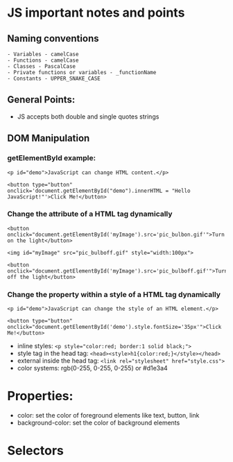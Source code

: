 # JS important notes and points
## Naming conventions
    - Variables - camelCase
    - Functions - camelCase
    - Classes - PascalCase
    - Private functions or variables - _functionName
    - Constants - UPPER_SNAKE_CASE

## General Points:
- JS accepts both double and single quotes strings

## DOM Manipulation
### getElementById example:
```
<p id="demo">JavaScript can change HTML content.</p>

<button type="button" onclick='document.getElementById("demo").innerHTML = "Hello JavaScript!"'>Click Me!</button>

```
### Change the attribute of a HTML tag dynamically
```
<button onclick="document.getElementById('myImage').src='pic_bulbon.gif'">Turn on the light</button>

<img id="myImage" src="pic_bulboff.gif" style="width:100px">

<button onclick="document.getElementById('myImage').src='pic_bulboff.gif'">Turn off the light</button>
```
### Change the property within a style of a HTML tag dynamically
```
<p id="demo">JavaScript can change the style of an HTML element.</p>

<button type="button" onclick="document.getElementById('demo').style.fontSize='35px'">Click Me!</button>
```

- inline styles: `<p style="color:red; border:1 solid black;">`
- style tag in the head tag: `<head><style>h1{color:red;}</style></head>`
- external inside the head tag: `<link rel="stylesheet" href="style.css">`
- color systems: rgb(0-255, 0-255, 0-255) or #d1e3a4

# Properties:
- color: set the color of foreground elements like text, button, link
- background-color: set the color of background elements

# Selectors
